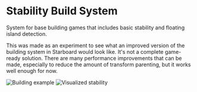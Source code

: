 # Stability Build System
System for base building games that includes basic stability and floating island detection.

This was made as an experiment to see what an improved version of the building system in Starboard would look like. It's not a complete game-ready solution. There are many performance improvements that can be made, especially to reduce the amount of transform parenting, but it works well enough for now.

![Building example](https://github.com/kodiakwhale/stability-build-system/tree/master/Assets/sbs.png)
![Visualized stability](https://github.com/kodiakwhale/stability-build-system/tree/master/Assets/sbs-stability.png)